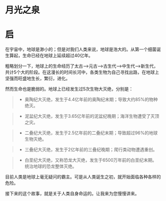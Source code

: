 # 月光之泉

# 启
在宇宙中，地球是渺小的；但是对我们人类来说，地球是浩大的。从第一个细菌诞生算起，生命已经在地球上延续超过40亿年。

粗略划分一下，地球上的生命经历了太古-->元古-->古生代-->中生代-->新生代，共计5个大的阶段。在这漫长的时间长河中，各类生物为自己寻找出路，在地球上坚强而旺盛地生长，繁衍，进化。

然而生命也是脆弱的。地球上已经发生过5次生物大灭绝，分别是：

> * 奥陶纪大灭绝，发生于4.4亿年前的奥陶纪末期；导致大约85%的物种绝灭。

> * 泥盆纪大灭绝，发生于3.65亿年前的泥盆纪晚期；海洋生物遭受了灭顶之灾。

> * 二叠纪大灭绝，发生于2.5亿年前的二叠纪末期；导致超过96%的地球生物灭绝。

> * 三叠纪大灭绝，发生于2亿年前的三叠纪晚期；爬行类动物遭遇重创。

> * 白垩纪大灭绝，又称恐龙大灭绝，发生于6500万年前的白垩纪末期。统治地球的恐龙整体灭绝。

目前人类是地球上毫无疑问的霸主。可是从人类诞生之初，就开始面临各种各样的危险。

接下来的这个故事，就是关于人类自身命运的。让我来为您慢慢讲来。
